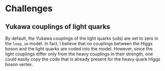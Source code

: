 # Challenges

## Yukawa couplings of light quarks

By default, the Yukawa couplings of the light quarks (uds) are set to zero in the `loop_sm` model. In fact, I believe that no couplings between the Higgs boson and the light quarks are coded into the model. However, since the light couplings differ only from the heavy couplings in their strength, one could easily copy the code that is already present for the heavy quark Higgs boson vertex.


